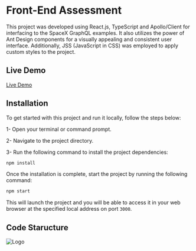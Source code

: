 # Front-End Assessment

This project was developed using React.js, TypeScript and Apollo/Client for interfacing to the SpaceX GraphQL examples. It also utilizes the power of Ant Design components for a visually appealing and consistent user interface. Additionally, JSS (JavaScript in CSS) was employed to apply custom styles to the project.

## Live Demo

[Live Demo](https://horizon.vercel.app/)

## Installation

To get started with this project and run it locally, follow the steps below:

1- Open your terminal or command prompt.

2- Navigate to the project directory.

3- Run the following command to install the project dependencies:

```bash
npm install
```

Once the installation is complete, start the project by running the following command:

```bash
npm start
```

This will launch the project and you will be able to access it in your web browser at the specified local address on port `3000`.

## Code Staructure

![Logo](https://i.ibb.co/CPhF94D/Screenshot-2023-06-02-at-11-43-14-AM.png)
